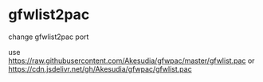 # gfwlist2pac
change gfwlist2pac port

use https://raw.githubusercontent.com/Akesudia/gfwpac/master/gfwlist.pac
or https://cdn.jsdelivr.net/gh/Akesudia/gfwpac/gfwlist.pac
